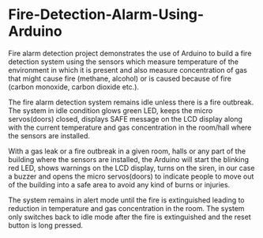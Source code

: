 # Fire-Detection-Alarm-Using-Arduino

Fire alarm detection project demonstrates the use of Arduino to build a fire detection system using the sensors which measure temperature of the environment in which it is present and also measure concentration of gas that might cause fire (methane, alcohol) or is caused because of fire (carbon monoxide, carbon dioxide etc.).

The fire alarm detection system remains idle unless there is a fire outbreak. The system in idle condition glows green LED, keeps the micro servos(doors) closed, displays SAFE message on the LCD display along with the current temperature and gas concentration in the room/hall where the sensors are installed.

With a gas leak or a fire outbreak in a given room, halls or any part of the building where the sensors are installed, the Arduino will start the blinking red LED, shows warnings on the LCD display, turns on the siren, in our case a buzzer and opens the micro servos(doors) to indicate people to move out of the building into a safe area to avoid any kind of burns or injuries.

The system remains in alert mode until the fire is extinguished leading to reduction in temperature and gas concentration in the room. The system only switches back to idle mode after the fire is extinguished and the reset button is long pressed.
